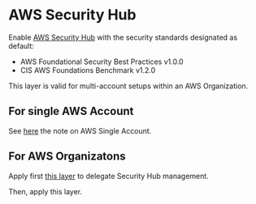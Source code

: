 # AWS Security Hub

Enable [AWS Security Hub](https://docs.aws.amazon.com/securityhub/latest/userguide/what-is-securityhub.html) with the security standards designated as default:
- AWS Foundational Security Best Practices v1.0.0
- CIS AWS Foundations Benchmark v1.2.0

This layer is valid for multi-account setups within an AWS Organization.

## For single AWS Account

See [here](../../../management/us-east-1/security-hub%20--/README.md) the note on AWS Single Account.

## For AWS Organizatons

Apply first [this layer](../../../management/us-east-1/security-hub%20--) to delegate Security Hub management.

Then, apply this layer.
